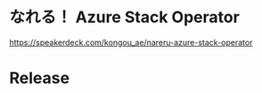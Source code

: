 # なれる！ Azure Stack Operator

https://speakerdeck.com/kongou_ae/nareru-azure-stack-operator

# Release
